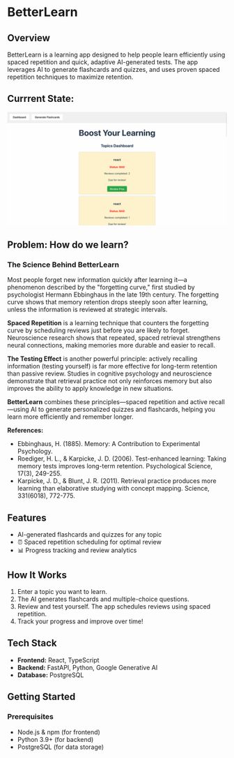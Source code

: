 # BetterLearn

## Overview

BetterLearn is a learning app designed to help people learn efficiently using spaced repetition and quick, adaptive AI-generated tests. The app leverages AI to generate flashcards and quizzes, and uses proven spaced repetition techniques to maximize retention.

## Currrent State:
![Demo](./walkthrough.gif)

## Problem: How do we learn? 

### The Science Behind BetterLearn

Most people forget new information quickly after learning it—a phenomenon described by the "forgetting curve," first studied by psychologist Hermann Ebbinghaus in the late 19th century. The forgetting curve shows that memory retention drops steeply soon after learning, unless the information is reviewed at strategic intervals.

**Spaced Repetition** is a learning technique that counters the forgetting curve by scheduling reviews just before you are likely to forget. Neuroscience research shows that repeated, spaced retrieval strengthens neural connections, making memories more durable and easier to recall.

**The Testing Effect** is another powerful principle: actively recalling information (testing yourself) is far more effective for long-term retention than passive review. Studies in cognitive psychology and neuroscience demonstrate that retrieval practice not only reinforces memory but also improves the ability to apply knowledge in new situations.

**BetterLearn** combines these principles—spaced repetition and active recall—using AI to generate personalized quizzes and flashcards, helping you learn more efficiently and remember longer.

**References:**
- Ebbinghaus, H. (1885). Memory: A Contribution to Experimental Psychology.
- Roediger, H. L., & Karpicke, J. D. (2006). Test-enhanced learning: Taking memory tests improves long-term retention. Psychological Science, 17(3), 249-255.
- Karpicke, J. D., & Blunt, J. R. (2011). Retrieval practice produces more learning than elaborative studying with concept mapping. Science, 331(6018), 772-775.

## Features

- AI-generated flashcards and quizzes for any topic
- ⏰ Spaced repetition scheduling for optimal review
- 📊 Progress tracking and review analytics

## How It Works

1. Enter a topic you want to learn.
2. The AI generates flashcards and multiple-choice questions.
3. Review and test yourself. The app schedules reviews using spaced repetition.
4. Track your progress and improve over time!

## Tech Stack

- **Frontend:** React, TypeScript
- **Backend:** FastAPI, Python, Google Generative AI
- **Database:** PostgreSQL

## Getting Started

### Prerequisites

- Node.js & npm (for frontend)
- Python 3.9+ (for backend)
- PostgreSQL (for data storage)